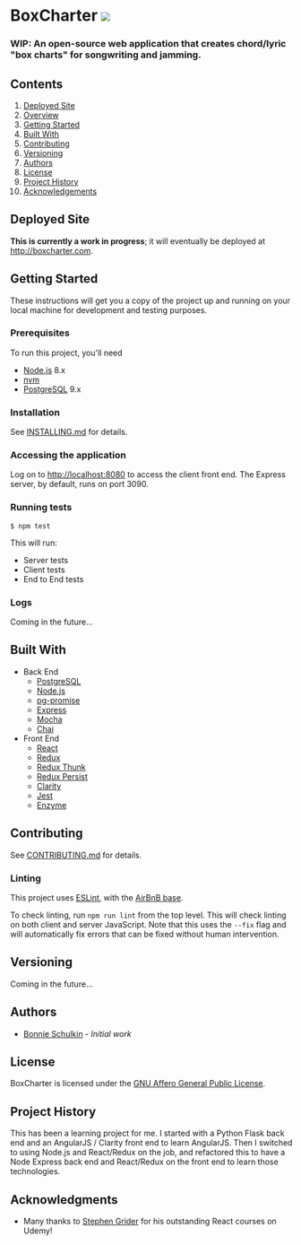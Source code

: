 # BoxCharter <img src="https://circleci.com/gh/flyrightsister/boxcharter.svg?style=shield&circle-token=a190ad14b3b0dbf97981667651b4b8e2cc521378" />


### WIP: An open-source web application that creates chord/lyric "box charts" for songwriting and jamming. 

## Contents

1. [Deployed Site](#deployed-site)
2. [Overview](#overview)
3. [Getting Started](#getting-started)
4. [Built With](#built-with)
5. [Contributing](#contributing)
6. [Versioning](#versioning)
7. [Authors](#authors)
8. [License](#license)
9. [Project History](#project-history)
10. [Acknowledgements](#acknowledgments)

## Deployed Site
  
__This is currently a work in progress__; it will eventually be deployed at http://boxcharter.com.

## Getting Started
These instructions will get you a copy of the project up and running on your local machine for development and testing purposes. 

### Prerequisites
To run this project, you'll need

- [Node.js](https://nodejs.org) 8.x
- [nvm](https://github.com/creationix/nvm)
- [PostgreSQL](https://www.postgresql.org/) 9.x

### Installation

  See [INSTALLING.md](https://github.com/flyrightsister/boxcharter/blob/master/INSTALLING.md) for details.

### Accessing the application

  Log on to [http://localhost:8080](http://localhost:8080) to access the client front end. The Express server, by default, runs on port 3090.

### Running tests

  `$ npm test`

  This will run: 

  - Server tests
  - Client tests
  - End to End tests

### Logs

  Coming in the future...

## Built With

  - Back End
    - [PostgreSQL](https://www.postgresql.org/)
    - [Node.js](https://nodejs.org)
    - [pg-promise](https://github.com/vitaly-t/pg-promise)
    - [Express](https://expressjs.com/)
    - [Mocha](https://mochajs.org/)
    - [Chai](http://chaijs.com/)
  - Front End
    - [React](https://reactjs.org/)
    - [Redux](https://redux.js.org/)
    - [Redux Thunk](https://www.npmjs.com/package/redux-thunk)
    - [Redux Persist](https://github.com/rt2zz/redux-persist)
    - [Clarity](https://vmware.github.io/clarity)
    - [Jest](https://facebook.github.io/jest/)
    - [Enzyme](http://airbnb.io/enzyme/)

## Contributing
  
  See [CONTRIBUTING.md](https://github.com/flyrightsister/boxcharter/blob/master/CONTRIBUTING.md) for details.

### Linting
  This project uses [ESLint](https://eslint.org/), with the [AirBnB base](https://github.com/airbnb/javascript).

  To check linting, run `npm run lint` from the top level. This will check linting on both
  client and server JavaScript. Note that this uses the `--fix` flag and will automatically fix errors that can be fixed without human intervention.

## Versioning
  Coming in the future...

## Authors
  - [Bonnie Schulkin](https://github.com/flyrightsister) - _Initial work_

## License
  BoxCharter is licensed under the [GNU Affero General Public License](http://www.gnu.org/licenses/).

## Project History
  This has been a learning project for me. I started with a Python Flask back end and an AngularJS / Clarity front end to learn AngularJS. Then I switched to using Node.js and React/Redux on the job, and refactored this to have a Node Express back end and React/Redux on the front end to learn those technologies. 

## Acknowledgments
  - Many thanks to [Stephen Grider](https://www.rallycoding.com/) for his outstanding React courses on Udemy! 